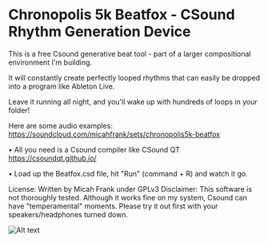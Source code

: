 # Chronopolis 5k Beatfox - CSound Rhythm Generation Device

This is a free Csound generative beat tool - part of a larger compositional environment I'm building.

It will constantly create perfectly looped rhythms that can easily be dropped into a program like Ableton Live.

Leave it running all night, and you'll wake up with hundreds of loops in your folder!

Here are some audio examples: https://soundcloud.com/micahfrank/sets/chronopolis5k-beatfox

• All you need is a Csound compiler like CSound QT https://csoundqt.github.io/

• Load up the Beatfox.csd file, hit "Run" (command + R) and watch it go.

License: Written by Micah Frank under GPLv3
Disclaimer: This software is not thoroughly tested. Although it works fine on my system, Csound can have "temperamental" moments. Please try it out first with your speakers/headphones turned down.

![Alt text](https://github.com/chronopolis5k/Beatfox/blob/master/Media/chronopolis5k.JPG?raw=true "Sketching out Beatfox")
